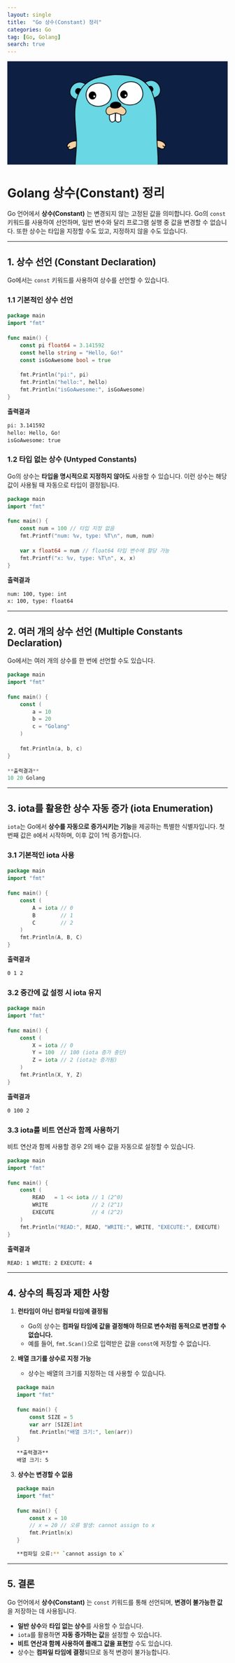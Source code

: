 ```yaml
---
layout: single
title:  "Go 상수(Constant) 정리"
categories: Go
tag: [Go, Golang]
search: true
---
```


![go-icon](/assets/images/Go-icon2.png)

# **Golang 상수(Constant) 정리**

Go 언어에서 **상수(Constant)** 는 변경되지 않는 고정된 값을 의미합니다. Go의 `const` 키워드를 사용하여 선언하며, 일반 변수와 달리 프로그램 실행 중 값을 변경할 수 없습니다. 또한 상수는 타입을 지정할 수도 있고, 지정하지 않을 수도 있습니다.

---

## **1. 상수 선언 (Constant Declaration)**

Go에서는 `const` 키워드를 사용하여 상수를 선언할 수 있습니다.

### **1.1 기본적인 상수 선언**
```go
package main  
import "fmt"  

func main() {  
    const pi float64 = 3.141592  
    const hello string = "Hello, Go!"  
    const isGoAwesome bool = true  

    fmt.Println("pi:", pi)  
    fmt.Println("hello:", hello)  
    fmt.Println("isGoAwesome:", isGoAwesome)  
}
```

**출력결과**
```bash  
pi: 3.141592  
hello: Hello, Go!  
isGoAwesome: true  
```
### **1.2 타입 없는 상수 (Untyped Constants)**  
Go의 상수는 **타입을 명시적으로 지정하지 않아도** 사용할 수 있습니다. 이런 상수는 해당 값이 사용될 때 자동으로 타입이 결정됩니다.
```go
package main  
import "fmt"  

func main() {  
    const num = 100 // 타입 지정 없음  
    fmt.Printf("num: %v, type: %T\n", num, num)  

    var x float64 = num // float64 타입 변수에 할당 가능  
    fmt.Printf("x: %v, type: %T\n", x, x)  
}
```
**출력결과**
```bash  
num: 100, type: int  
x: 100, type: float64  
```
---

## **2. 여러 개의 상수 선언 (Multiple Constants Declaration)**

Go에서는 여러 개의 상수를 한 번에 선언할 수도 있습니다.
```go
package main  
import "fmt"  

func main() {  
    const (  
        a = 10  
        b = 20  
        c = "Golang"  
    )  

    fmt.Println(a, b, c)  
}

**출력결과**  
10 20 Golang  
```
---

## **3. iota를 활용한 상수 자동 증가 (iota Enumeration)**

`iota`는 Go에서 **상수를 자동으로 증가시키는 기능**을 제공하는 특별한 식별자입니다. 첫 번째 값은 `0`에서 시작하며, 이후 값이 1씩 증가합니다.

### **3.1 기본적인 iota 사용**
```go
package main  
import "fmt"  

func main() {  
    const (  
        A = iota // 0  
        B        // 1  
        C        // 2  
    )  
    fmt.Println(A, B, C)  
}
```
**출력결과** 
```bash 
0 1 2  
```

### **3.2 중간에 값 설정 시 iota 유지**
```go
package main  
import "fmt"  

func main() {  
    const (  
        X = iota // 0  
        Y = 100  // 100 (iota 증가 중단)  
        Z = iota // 2 (iota는 증가됨)  
    )  
    fmt.Println(X, Y, Z)  
}
```
**출력결과**
```bash
0 100 2  
```
### **3.3 iota를 비트 연산과 함께 사용하기**  
비트 연산과 함께 사용할 경우 2의 배수 값을 자동으로 설정할 수 있습니다.
```go
package main  
import "fmt"  

func main() {  
    const (  
        READ   = 1 << iota // 1 (2^0)  
        WRITE              // 2 (2^1)  
        EXECUTE            // 4 (2^2)  
    )  
    fmt.Println("READ:", READ, "WRITE:", WRITE, "EXECUTE:", EXECUTE)  
}
```
**출력결과**
```bash  
READ: 1 WRITE: 2 EXECUTE: 4  
```
---

## **4. 상수의 특징과 제한 사항**

1. **런타임이 아닌 컴파일 타임에 결정됨**  
   - Go의 상수는 **컴파일 타임에 값을 결정해야 하므로 변수처럼 동적으로 변경할 수 없습니다.**  
   - 예를 들어, `fmt.Scan()`으로 입력받은 값을 `const`에 저장할 수 없습니다.  

2. **배열 크기를 상수로 지정 가능**  
   - 상수는 배열의 크기를 지정하는 데 사용할 수 있습니다.  
```go
   package main  
   import "fmt"  

   func main() {  
       const SIZE = 5  
       var arr [SIZE]int  
       fmt.Println("배열 크기:", len(arr))  
   }
```
```bash
   **출력결과**  
   배열 크기: 5  
```
3. **상수는 변경할 수 없음**  
```go
   package main  
   import "fmt"  

   func main() {  
       const x = 10  
       // x = 20 // 오류 발생: cannot assign to x  
       fmt.Println(x)  
   }
```
```bash
   **컴파일 오류:** `cannot assign to x`  
```
---

## **5. 결론**

Go 언어에서 **상수(Constant)** 는 `const` 키워드를 통해 선언되며, **변경이 불가능한 값**을 저장하는 데 사용됩니다.

- **일반 상수**와 **타입 없는 상수**를 사용할 수 있습니다.  
- `iota`를 활용하면 **자동 증가하는 값**을 설정할 수 있습니다.  
- **비트 연산과 함께 사용하여 플래그 값을 표현**할 수도 있습니다.  
- 상수는 **컴파일 타임에 결정**되므로 동적 변경이 불가능합니다.  

